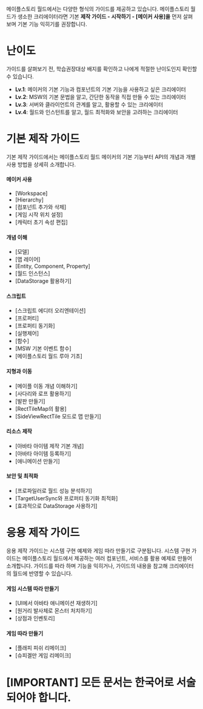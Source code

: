 메이플스토리 월드에서는 다양한 형식의 가이드를 제공하고 있습니다.  메이플스토리 월드가 생소한 크리에이터라면 기본 **제작 가이드 - 시작하기 - [메이커 사용]을** 먼저 살펴보며 기본 기능 익히기를 권장합니다. 

# 난이도
가이드를 살펴보기 전, 학습권장대상 배지를 확인하고 나에게 적절한 난이도인지 확인할 수 있습니다.

* **Lv.1**: 메이커의 기본 기능과 컴포넌트의 기본 기능을 사용하고 싶은 크리에이터
* **Lv.2**: MSW의 기본 문법을 알고, 간단한 동작을 직접 만들 수 있는 크리에이터
* **Lv.3**: 서버와 클라이언트의 관계를 알고, 활용할 수 있는 크리에이터
* **Lv.4**: 월드와 인스턴트를 알고, 월드 최적화와 보안을 고려하는 크리에이터

# 기본 제작 가이드
기본 제작 가이드에서는 메이플스토리 월드 메이커의 기본 기능부터 API의 개념과 개별 사용 방법을 상세히 소개합니다.

#### 메이커 사용
* [Workspace]
* [Hierarchy]
* [컴포넌트 추가와 삭제]
* [게임 시작 위치 설정]
* [캐릭터 초기 속성 편집]

#### 개념 이해
* [모델]
* [맵 레이어]
* [Entity, Component, Property]
* [월드 인스턴스]
* [DataStorage 활용하기]

#### 스크립트
* [스크립트 에디터 오리엔테이션]
* [프로퍼티]
* [프로퍼티 동기화]
* [실행제어]
* [함수]
* [MSW 기본 이벤트 함수]
* [메이플스토리 월드 루아 기초]

#### 지형과 이동
* [메이플 이동 개념 이해하기]
* [사다리와 로프 활용하기]
* [발판 만들기]
* [RectTileMap의 활용]
* [SideViewRectTile 모드로 맵 만들기]

#### 리소스 제작
* [아바타 아이템 제작 기본 개념]
* [아바타 아이템 등록하기]
* [애니메이션 만들기]

#### 보안 및 최적화
* [프로파일러로 월드 성능 분석하기]
* [TargetUserSync와 프로퍼티 동기화 최적화]
* [효과적으로 DataStorage 사용하기]

# 응용 제작 가이드
응용 제작 가이드는 시스템 구현 예제와 게임 따라 만들기로 구분됩니다. 시스템 구현 가이드는 메이플스토리 월드에서 제공하는 여러 컴포넌트, 서비스를 활용 예제로 만들어 소개합니다. 가이드를 따라 하며 기능을 익히거나, 가이드의 내용을 참고해 크리에이터의 월드에 반영할 수 있습니다. 

#### 게임 시스템 따라 만들기
* [UI에서 아바타 애니메이션 재생하기]
* [원거리 발사체로 몬스터 처치하기]
* [상점과 인벤토리]

#### 게임 따라 만들기
* [플래피 피쉬 리메이크]
* [슈피겔만 게임 리메이크]

# [IMPORTANT] 모든 문서는 한국어로 서술되어야 합니다.